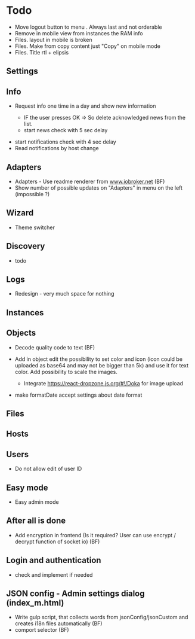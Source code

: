 # Todo
 - Move logout button to menu . Always last and not orderable
 - Remove in mobile view from instances the RAM info
 - Files. layout in mobile is broken
 - Files. Make from copy content just "Copy" on mobile mode
 - Files. Title rtl + elipsis
## Settings
  
## Info
- Request info one time in a day and show new information
  <!-- - admin.X.info.newsFeed => JSON https://github.com/ioBroker/ioBroker.docs/blob/master/info/news.json -->
  <!-- - admin.X.info.lastNewsId => consists of last read news -->
  - IF the user presses OK => So delete acknowledged news from the list.
  <!-- - Subscribe on `admin.X.info.newsFeed` and test on update -->
  - start news check with 5 sec delay

  <!-- - news could have the attribute "img" and if it is present, so show it at the top of the dialog
  - news could have the attribute "link" if it presents so show the button with "linkTitle" -->
  <!-- - Title of the dialog: You have unread news -->
  <!-- - Buttons of the dialog: "Acknowledge" -->


<!-- - Support of notifications: https://github.com/ioBroker/ioBroker.js-controller/pull/1153 
  - system.host.HOSTNAME.notifications -->
  <!-- - this.props.socket.getRawSocket().emit('sendToHost', host, 'getNotifications', {}, notifications =>);
  - this.props.socket.getRawSocket().emit('sendToHost', host, 'clearNotifications', {category: name}, 
  notifications =>); -->
  - start notifications check with 4 sec delay
  - Read notifications by host change


## Adapters
- Adapters - Use readme renderer from www.iobroker.net (BF)
- Show number of possible updates on "Adapters" in menu on the left (impossible ?)

## Wizard
- Theme switcher

## Discovery
- todo

## Logs
- Redesign - very much space for nothing

## Instances

## Objects
- Decode quality code to text (BF)
- Add in object edit the possibility to set color and icon (icon could be uploaded as base64 and may not be bigger than 5k) and use it for text color. Add possibility to scale the images.
  - Integrate https://react-dropzone.js.org/#!/Doka for image upload

- make formatDate accept settings about date format

## Files
<!-- - File viewer can show: json, js, ts, md, css, html (use ace aditor for viewing too) -->
  
## Hosts

## Users
- Do not allow edit of user ID

## Easy mode
- Easy admin mode

## After all is done
- Add encryption in frontend (Is it required? User can use encrypt / decrypt function of socket io) (BF)

## Login and authentication
- check and implement if needed

## JSON config - Admin settings dialog (index_m.html)
- Write gulp script, that collects words from jsonConfig/jsonCustom and creates i18n files automatically (BF)
- comport selector (BF)
<!-- - json editor as control -->

<!-- - Write jsonCustom for:
  - lovelace
  - eventlist
  - mqtt-client
  - ?? -->
